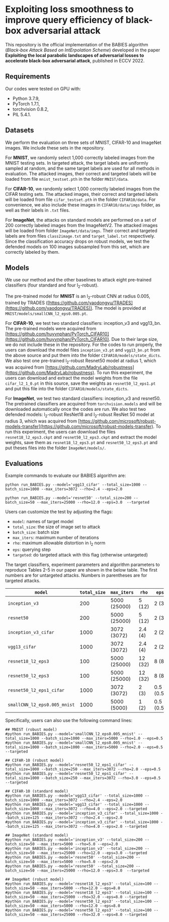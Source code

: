 # Exploiting loss smoothness to improve query efficiency of black-box adversarial attack

This repository is the official implementation of the BABIES algorithm (*Black-box Attack Based on IntErpolation Scheme*) developed in the paper **Exploiting the local parabolic landscapes of adversarial losses to accelerate black-box adversarial attack**, published in ECCV 2022. 



## Requirements

Our codes were tested on GPU with:

- Python 3.7.9, 
- PyTorch 1.7.1,
- torchvision 0.8.2,
- PIL 5.4.1. 



## Datasets

We perform the evaluation on three sets of MNIST, CIFAR-10 and ImageNet images. We include these sets in the repository.  

For **MNIST**, we randomly select 1,000 correctly labeled images from the MNIST testing sets. In targeted attack, the target labels are uniformly sampled at random, and the same target labels are used for all methods in evaluation. The attacked images, their correct and targeted labels will be loaded from file `mnist_testset.pth` in the folder `MNIST/data`. 

For **CIFAR-10**, we randomly select 1,000 correctly labeled images from the CIFAR testing sets. The attacked images, their correct and targeted labels will be loaded from file `cifar_testset.pth` in the folder `CIFAR10/data`. For convenience, we also include these images in `CIFAR10/data/imgs` folder, as well as their labels in `.txt` files. 

For **ImageNet**, the attacks on standard models are performed on a set of 200 correctly labeled images from the ImageNetV2. The attacked images will be loaded from folder `ImageNet/data/imgs`. Their correct and targeted labels are from files `class2image.txt` and `target_label.txt` respectively. Since the classification accuracy drops on robust models, we test the defended models on 100 images subsampled from this set, which are correctly labeled by them.  



## Models

We use our method and the other baselines to attack eight pre-trained classifiers (four standard and four l<sub>2</sub>-robust).

The pre-trained model for **MNIST** is an l<sub>2</sub>-robust CNN at radius 0.005, trained by TRADES ([https://github.com/yaodongyu/TRADES](https://github.com/yaodongyu/TRADES)). The model is provided at `MNIST/models/smallCNN_l2_eps0.005.pt`.

For **CIFAR-10**, we test two standard classifiers: inception_v3 and vgg13_bn. The pre-trained models were acquired from [https://github.com/huyvnphan/PyTorch_CIFAR10](https://github.com/huyvnphan/PyTorch_CIFAR10). Due to their large size, we do not include these in the repository. For the codes to run properly, the users can download the model files `inception_v3.pt` and `vgg13_bn.pt` from the above source and put them into the folder `CIFAR10/models/state_dicts`. We also test one pre-trained  l<sub>2</sub>-robust Resnet50 model at radius 1, which was acquired from [https://github.com/MadryLab/robustness](https://github.com/MadryLab/robustness). To run this experiment, the users can download and extract the model weights from the file `cifar_l2_1_0.pt` in this source, save the weights as `resnet50_l2_eps1.pt` and put this file into the folder `CIFAR10/models/state_dicts`. 

For **ImageNet**, we test two standard classifiers: inception_v3 and resnet50. The pretrained classifiers are acquired from `torchvision.models` and will be downloaded automatically once the codes are run. We also test two defended models:  l<sub>2</sub>-robust ResNet18 and  l<sub>2</sub>-robust ResNet 50 model at radius 3, which was acquired from [https://github.com/microsoft/robust-models-transfer](https://github.com/microsoft/robust-models-transfer). To run this experiment, the users can download the files `resnet18_l2_eps3.ckpt` and `resnet50_l2_eps3.ckpt` and extract the model weights, save them as `resnet18_l2_eps3.pt` and `resnet50_l2_eps3.pt` and put theses files into the folder `ImageNet/models/`.   



## Evaluations

Example commands to evaluate our BABIES algorithm are:

```
python run_BABIES.py --model='vgg13_cifar' --total_size=1000 --batch_size=1000 --max_iters=3072 --rho=2.4 --eps=2.0

python run_BABIES.py --model='resnet50' --total_size=200 --batch_size=50 --max_iters=25000 --rho=12.0 --eps=3.0  --targeted
```

Users can customize the test by adjusting the flags: 

- `model`: names of target model
- `total_size`: the size of image set to attack 
- `batch_size`: batch size
- `max_iters`: maximum number of iterations
- `rho`: maximum allowable distortion in  l<sub>2</sub> norm
- `eps`: querying step  
- `targeted`: do targeted attack with this flag (otherwise untargeted) 

The target classifiers, experiment parameters and algorithm parameters to reproduce Tables 2-5 in our paper are shown in the below table. The first numbers are for untargeted attacks. Numbers in parentheses are for targeted attacks.

| `model`                      | `total_size` | `max_iters`  | `rho`   | `eps`     |
| ---------------------------- | ------------ | ------------ | ------- | --------- |
| `inception_v3`               | 200          | 5000 (25000) | 5 (12)  | 2 (3)     |
| `resnet50`                   | 200          | 5000 (25000) | 5 (12)  | 2 (3)     |
| `inception_v3_cifar`         | 1000         | 3072 (3072)  | 2.4 (4) | 2 (2)     |
| `vgg13_cifar`                | 1000         | 3072 (3072)  | 2.4 (4) | 2 (2)     |
| `resnet18_l2_eps3`           | 100          | 5000 (25000) | 12 (32) | 8 (8)     |
| `resnet50_l2_eps3`           | 100          | 5000 (25000) | 12 (32) | 8 (8)     |
| `resnet50_l2_eps1_cifar`     | 1000         | 3072 (3072)  | 2 (3)   | 0.5 (0.5) |
| `smallCNN_l2_eps0.005_mnist` | 1000         | 5000 (5000)  | 1 (2)   | 0.5 (0.5) |

Specifically, users can also use the following command lines: 

```
## MNIST (robust model)
#python run_BABIES.py --model='smallCNN_l2_eps0.005_mnist' --total_size=1000 --batch_size=1000 --max_iters=5000 --rho=1.0 --eps=0.5
#python run_BABIES.py --model='smallCNN_l2_eps0.005_mnist' --total_size=1000 --batch_size=1000 --max_iters=5000 --rho=2.0 --eps=0.5 --targeted

## CIFAR-10 (robust model)
#python run_BABIES.py --model='resnet50_l2_eps1_cifar' --total_size=1000 --batch_size=250 --max_iters=3072 --rho=2.0 --eps=0.5
#python run_BABIES.py --model='resnet50_l2_eps1_cifar' --total_size=1000 --batch_size=250 --max_iters=3072 --rho=3.0 --eps=0.5 --targeted

## CIFAR-10 (standard model)
#python run_BABIES.py --model='vgg13_cifar' --total_size=1000 --batch_size=1000 --max_iters=3072 --rho=2.4 --eps=2.0
#python run_BABIES.py --model='vgg13_cifar' --total_size=1000 --batch_size=1000 --max_iters=3072 --rho=4.0 --eps=2.0 --targeted
#python run_BABIES.py --model='inception_v3_cifar' --total_size=1000 --batch_size=125 --max_iters=3072 --rho=2.4 --eps=2.0
#python run_BABIES.py --model='inception_v3_cifar' --total_size=1000 --batch_size=125 --max_iters=3072 --rho=4.0 --eps=2.0 --targeted

## ImageNet (standard model)
#python run_BABIES.py --model='inception_v3' --total_size=200 --batch_size=50 --max_iters=5000 --rho=5.0 --eps=2.0
#python run_BABIES.py --model='inception_v3' --total_size=200 --batch_size=50 --max_iters=25000 --rho=12.0 --eps=3.0 --targeted
#python run_BABIES.py --model='resnet50' --total_size=200 --batch_size=50 --max_iters=5000 --rho=5.0 --eps=2.0
#python run_BABIES.py --model='resnet50' --total_size=200 --batch_size=50 --max_iters=25000 --rho=12.0 --eps=3.0  --targeted

## ImageNet (robust model)
#python run_BABIES.py --model='resnet18_l2_eps3' --total_size=100 --batch_size=50 --max_iters=5000 --rho=12.0 --eps=8.0
#python run_BABIES.py --model='resnet18_l2_eps3' --total_size=100 --batch_size=50 --max_iters=25000 --rho=32.0 --eps=8.0 --targeted
#python run_BABIES.py --model='resnet50_l2_eps3' --total_size=100 --batch_size=50 --max_iters=5000 --rho=12.0 --eps=8.0
#python run_BABIES.py --model='resnet50_l2_eps3' --total_size=100 --batch_size=50 --max_iters=25000 --rho=32.0 --eps=8.0 --targeted
```

